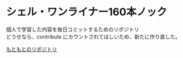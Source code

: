 # シェル・ワンライナー160本ノック

個人で学習した内容を毎日コミットするためのリポジトリ  
どうせなら、contribute にカウントされてほしいため、新たに作り直した。  

[もともとのリポジトリ](https://github.com/shellgei/shellgei160)
